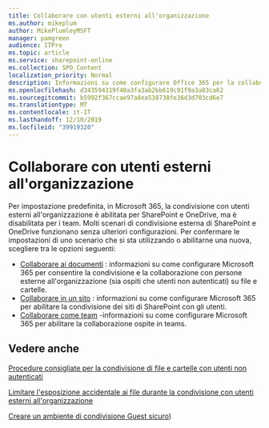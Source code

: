 ```yaml
---
title: Collaborare con utenti esterni all'organizzazione
ms.author: mikeplum
author: MikePlumleyMSFT
manager: pamgreen
audience: ITPro
ms.topic: article
ms.service: sharepoint-online
ms.collection: SPO_Content
localization_priority: Normal
description: Informazioni su come configurare Office 365 per la collaborazione con utenti esterni all'organizzazione.
ms.openlocfilehash: d343594319f40a3fa3ab2bb619c91f9a3a03ca62
ms.sourcegitcommit: b5992f367ccae97a8ea538738fe36d3d703cd6e7
ms.translationtype: MT
ms.contentlocale: it-IT
ms.lasthandoff: 12/10/2019
ms.locfileid: "39919320"
---
```

# <a name="collaborating-with-people-outside-your-organization"></a>Collaborare con utenti esterni all'organizzazione

Per impostazione predefinita, in Microsoft 365, la condivisione con utenti esterni all'organizzazione è abilitata per SharePoint e OneDrive, ma è disabilitata per i team. Molti scenari di condivisione esterna di SharePoint e OneDrive funzionano senza ulteriori configurazioni. Per confermare le impostazioni di uno scenario che si sta utilizzando o abilitarne una nuova, scegliere tra le opzioni seguenti:

- [Collaborare ai documenti](collaborate-on-documents.md) : informazioni su come configurare Microsoft 365 per consentire la condivisione e la collaborazione con persone esterne all'organizzazione (sia ospiti che utenti non autenticati) su file e cartelle.
- [Collaborare in un sito](collaborate-in-a-site.md) : informazioni su come configurare Microsoft 365 per abilitare la condivisione dei siti di SharePoint con gli utenti.
- [Collaborare come team](collaborate-as-a-team.md) -informazioni su come configurare Microsoft 365 per abilitare la collaborazione ospite in teams.

## <a name="see-also"></a>Vedere anche

[Procedure consigliate per la condivisione di file e cartelle con utenti non autenticati](best-practices-anonymous-sharing.md)

[Limitare l'esposizione accidentale ai file durante la condivisione con utenti esterni all'organizzazione](sharing-limit-accidental-exposure.md)

[Creare un ambiente di condivisione Guest sicuro](create-a-secure-guest-sharing-environment.md))
